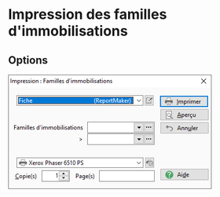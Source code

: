 # Impression des familles d'immobilisations
## Options


![](../assets/images/Familles/ImpressionFamilles.png)


